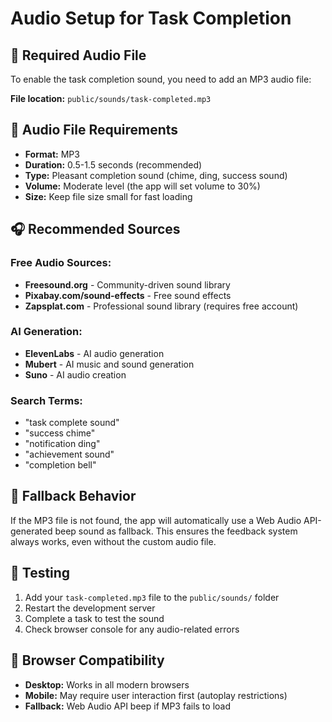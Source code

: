 # Audio Setup for Task Completion

## 📁 Required Audio File

To enable the task completion sound, you need to add an MP3 audio file:

**File location:** `public/sounds/task-completed.mp3`

## 🎵 Audio File Requirements

- **Format:** MP3
- **Duration:** 0.5-1.5 seconds (recommended)
- **Type:** Pleasant completion sound (chime, ding, success sound)
- **Volume:** Moderate level (the app will set volume to 30%)
- **Size:** Keep file size small for fast loading

## 🎧 Recommended Sources

### Free Audio Sources:
- **Freesound.org** - Community-driven sound library
- **Pixabay.com/sound-effects** - Free sound effects
- **Zapsplat.com** - Professional sound library (requires free account)

### AI Generation:
- **ElevenLabs** - AI audio generation
- **Mubert** - AI music and sound generation
- **Suno** - AI audio creation

### Search Terms:
- "task complete sound"
- "success chime" 
- "notification ding"
- "achievement sound"
- "completion bell"

## 🔧 Fallback Behavior

If the MP3 file is not found, the app will automatically use a Web Audio API-generated beep sound as fallback. This ensures the feedback system always works, even without the custom audio file.

## 🚀 Testing

1. Add your `task-completed.mp3` file to the `public/sounds/` folder
2. Restart the development server
3. Complete a task to test the sound
4. Check browser console for any audio-related errors

## 📱 Browser Compatibility

- **Desktop:** Works in all modern browsers
- **Mobile:** May require user interaction first (autoplay restrictions)
- **Fallback:** Web Audio API beep if MP3 fails to load 